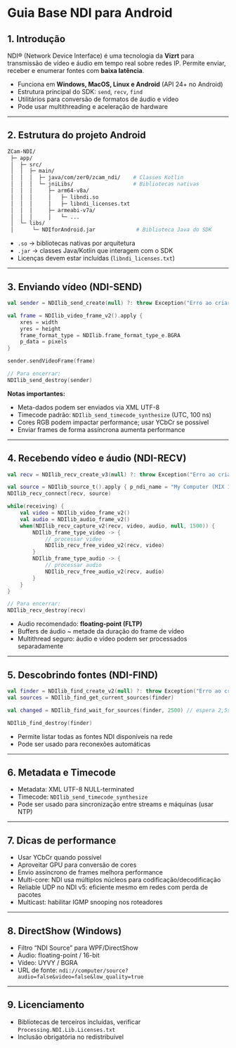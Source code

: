 # **Guia Base NDI para Android**

## **1. Introdução**

NDI® (Network Device Interface) é uma tecnologia da **Vizrt** para transmissão de vídeo e áudio em tempo real sobre redes IP. Permite enviar, receber e enumerar fontes com **baixa latência**.

* Funciona em **Windows, MacOS, Linux e Android** (API 24+ no Android)
* Estrutura principal do SDK: `send`, `recv`, `find`
* Utilitários para conversão de formatos de áudio e vídeo
* Pode usar multithreading e aceleração de hardware

---

## **2. Estrutura do projeto Android**

```bash
ZCam-NDI/
 ├─ app/
 │  ├─ src/
 │  │  ├─ main/
 │  │  │  ├─ java/com/zer0/zcam_ndi/    # Classes Kotlin
 │  │  │  └─ jniLibs/                   # Bibliotecas nativas
 │  │  │     ├─ arm64-v8a/
 │  │  │     │   ├─ libndi.so
 │  │  │     │   ├─ libndi_licenses.txt
 │  │  │     ├─ armeabi-v7a/
 │  │  │     │   └─ ...
 │  └─ libs/
 │      └─ NDIforAndroid.jar             # Biblioteca Java do SDK
```

* `.so` → bibliotecas nativas por arquitetura
* `.jar` → classes Java/Kotlin que interagem com o SDK
* Licenças devem estar incluídas (`libndi_licenses.txt`)

---

## **3. Enviando vídeo (NDI-SEND)**

```kotlin
val sender = NDIlib_send_create(null) ?: throw Exception("Erro ao criar NDI sender")

val frame = NDIlib_video_frame_v2().apply {
    xres = width
    yres = height
    frame_format_type = NDIlib.frame_format_type_e.BGRA
    p_data = pixels
}

sender.sendVideoFrame(frame)

// Para encerrar:
NDIlib_send_destroy(sender)
```

**Notas importantes:**

* Meta-dados podem ser enviados via XML UTF-8
* Timecode padrão: `NDIlib_send_timecode_synthesize` (UTC, 100 ns)
* Cores RGB podem impactar performance; usar YCbCr se possível
* Enviar frames de forma assíncrona aumenta performance

---

## **4. Recebendo vídeo e áudio (NDI-RECV)**

```kotlin
val recv = NDIlib_recv_create_v3(null) ?: throw Exception("Erro ao criar NDI receiver")

val source = NDIlib_source_t().apply { p_ndi_name = "My Computer (MIX 1)" }
NDIlib_recv_connect(recv, source)

while(receiving) {
    val video = NDIlib_video_frame_v2()
    val audio = NDIlib_audio_frame_v2()
    when(NDIlib_recv_capture_v2(recv, video, audio, null, 1500)) {
        NDIlib_frame_type_video -> {
            // processar video
            NDIlib_recv_free_video_v2(recv, video)
        }
        NDIlib_frame_type_audio -> {
            // processar audio
            NDIlib_recv_free_audio_v2(recv, audio)
        }
    }
}

// Para encerrar:
NDIlib_recv_destroy(recv)
```

* Audio recomendado: **floating-point (FLTP)**
* Buffers de áudio \~ metade da duração do frame de vídeo
* Multithread seguro: áudio e vídeo podem ser processados separadamente

---

## **5. Descobrindo fontes (NDI-FIND)**

```kotlin
val finder = NDIlib_find_create_v2(null) ?: throw Exception("Erro ao criar NDI finder")
val sources = NDIlib_find_get_current_sources(finder)

val changed = NDIlib_find_wait_for_sources(finder, 2500) // espera 2,5s

NDIlib_find_destroy(finder)
```

* Permite listar todas as fontes NDI disponíveis na rede
* Pode ser usado para reconexões automáticas

---

## **6. Metadata e Timecode**

* Metadata: XML UTF-8 NULL-terminated
* Timecode: `NDIlib_send_timecode_synthesize`
* Pode ser usado para sincronização entre streams e máquinas (usar NTP)

---

## **7. Dicas de performance**

* Usar YCbCr quando possível
* Aproveitar GPU para conversão de cores
* Envio assíncrono de frames melhora performance
* Multi-core: NDI usa múltiplos núcleos para codificação/decodificação
* Reliable UDP no NDI v5: eficiente mesmo em redes com perda de pacotes
* Multicast: habilitar IGMP snooping nos roteadores

---

## **8. DirectShow (Windows)**

* Filtro “NDI Source” para WPF/DirectShow
* Áudio: floating-point / 16-bit
* Vídeo: UYVY / BGRA
* URL de fonte: `ndi://computer/source?audio=false&video=false&low_quality=true`

---

## **9. Licenciamento**

* Bibliotecas de terceiros incluídas, verificar `Processing.NDI.Lib.Licenses.txt`
* Inclusão obrigatória no redistribuível

